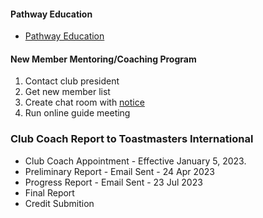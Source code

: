 #### Pathway Education
- [Pathway Education](https://github.com/seock04/Uncertainty-Handler/wiki/How-to-become-a-club-member-and-start-your-Toastmasters-journey)
#### New Member Mentoring/Coaching Program
1) Contact club president
2) Get new member list
3) Create chat room with [notice](https://github.com/seock04/Uncertainty-Handler/blob/master/Toastmasters/ClubCoach/Membership%20Coaching%20Notice.md)
4) Run online guide meeting 


### Club Coach Report to Toastmasters International
* Club Coach Appointment - Effective January 5, 2023.
* Preliminary Report - Email Sent - 24 Apr 2023
* Progress Report - Email Sent - 23 Jul 2023 
* Final Report
* Credit Submition


